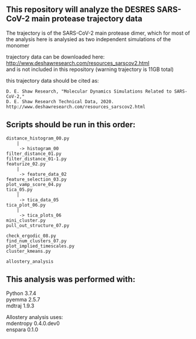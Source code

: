 ## This repository will analyze the DESRES SARS-CoV-2 main protease trajectory data

The trajectory is of the SARS-CoV-2 main protease dimer, which for most of the analysis here is analysied as two independent simulations of the monomer

trajectory data can be downloaded here: http://www.deshawresearch.com/resources_sarscov2.html  
and is not included in this repository (warning trajectory is 11GB total)

this trajectory data should be cited as:

    D. E. Shaw Research, "Molecular Dynamics Simulations Related to SARS-CoV-2,"
    D. E. Shaw Research Technical Data, 2020.
    http://www.deshawresearch.com/resources_sarscov2.html

## Scripts should be run in this order:

    distance_histogram_00.py
        |
         -> histogram_00
    filter_distance_01.py
    filter_distance_01-1.py
    featurize_02.py
        |
         -> feature_data_02
    feature_selection_03.py
    plot_vamp_score_04.py
    tica_05.py
        |
         -> tica_data_05
    tica_plot_06.py
        |
         -> tica_plots_06
    mini_cluster.py
    pull_out_structure_07.py

    check_ergodic_08.py
    find_num_clusters_07.py
    plot_implied_timescales.py
    cluster_kmeans.py

    allostery_analysis

## This analysis was performed with:
Python 3.7.4  
pyemma 2.5.7  
mdtraj 1.9.3

Allostery analysis uses:  
mdentropy 0.4.0.dev0  
enspara 0.1.0
